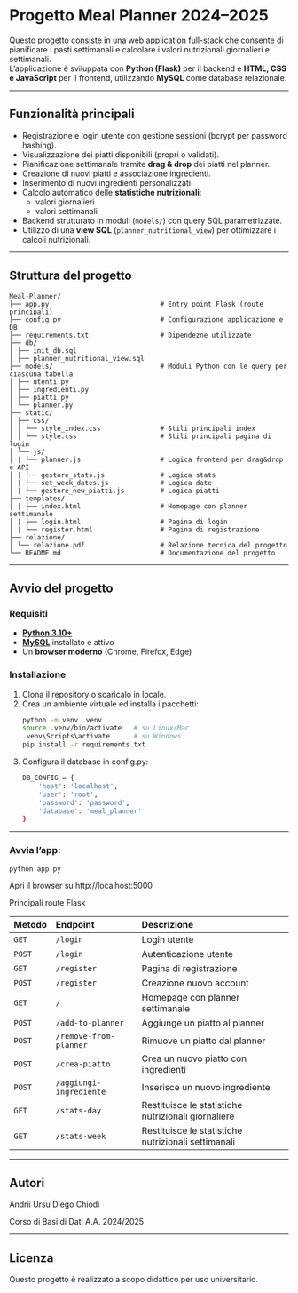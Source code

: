 # Progetto Meal Planner 2024–2025

Questo progetto consiste in una web application full-stack che consente di pianificare i pasti settimanali e calcolare i valori nutrizionali giornalieri e settimanali.  
L’applicazione è sviluppata con **Python (Flask)** per il backend e **HTML, CSS e JavaScript** per il frontend, utilizzando **MySQL** come database relazionale.

---

## Funzionalità principali

- Registrazione e login utente con gestione sessioni (bcrypt per password hashing).
- Visualizzazione dei piatti disponibili (propri o validati).
- Pianificazione settimanale tramite **drag & drop** dei piatti nel planner.
- Creazione di nuovi piatti e associazione ingredienti.
- Inserimento di nuovi ingredienti personalizzati.
- Calcolo automatico delle **statistiche nutrizionali**:
  - valori giornalieri
  - valori settimanali
- Backend strutturato in moduli (`models/`) con query SQL parametrizzate.
- Utilizzo di una **view SQL** (`planner_nutritional_view`) per ottimizzare i calcoli nutrizionali.

---

## Struttura del progetto

    Meal-Planner/
    ├── app.py                            # Entry point Flask (route principali)
    ├── config.py                         # Configurazione applicazione e DB
    ├── requirements.txt                  # Dipendezne utilizzate
    ├── db/
    │ ├── init_db.sql
    │ ├── planner_nutritional_view.sql
    ├── models/                           # Moduli Python con le query per ciascuna tabella
    │ ├── utenti.py
    │ ├── ingredienti.py
    │ ├── piatti.py
    │ └── planner.py
    ├── static/
    │ ├── css/
    │ │ └── style_index.css               # Stili principali index
    │ │ └── style.css                     # Stili principali pagina di login
    │ └── js/
    │ | └── planner.js                    # Logica frontend per drag&drop e API
    │ | └── gestore_stats.js              # Logica stats
    │ | └── set_week_dates.js             # Logica date
    │ | └── gestore_new_piatti.js         # Logica piatti
    ├── templates/
    │ | ├── index.html                    # Homepage con planner settimanale
    │ | ├── login.html                    # Pagina di login
    │ | └── register.html                 # Pagina di registrazione
    ├── relazione/
    │ └── relazione.pdf                   # Relazione tecnica del progetto
    └── README.md                         # Documentazione del progetto

---

## Avvio del progetto

### Requisiti

- **[Python 3.10+](https://www.python.org/)**  
- **[MySQL](https://www.mysql.com/)** installato e attivo  
- Un **browser moderno** (Chrome, Firefox, Edge)

### Installazione

1. Clona il repository o scaricalo in locale.
2. Crea un ambiente virtuale ed installa i pacchetti:
   ```bash
   python -m venv .venv
   source .venv/bin/activate   # su Linux/Mac
   .venv\Scripts\activate      # su Windows
   pip install -r requirements.txt
   
3. Configura il database in config.py:
    ```bash
    DB_CONFIG = {
        'host': 'localhost',
        'user': 'root',
        'password': 'password',
        'database': 'meal_planner'
    }

---

### Avvia l’app:

```bash
python app.py
```
Apri il browser su http://localhost:5000

Principali route Flask

| Metodo | Endpoint                | Descrizione                                         |
| :----- | :---------------------- | :-------------------------------------------------- |
| `GET`  | `/login`                | Login utente                                        |
| `POST` | `/login`                | Autenticazione utente                               |
| `GET`  | `/register`             | Pagina di registrazione                             |
| `POST` | `/register`             | Creazione nuovo account                             |
| `GET`  | `/`                     | Homepage con planner settimanale                    |
| `POST` | `/add-to-planner`       | Aggiunge un piatto al planner                       |
| `POST` | `/remove-from-planner`  | Rimuove un piatto dal planner                       |
| `POST` | `/crea-piatto`          | Crea un nuovo piatto con ingredienti                |
| `POST` | `/aggiungi-ingrediente` | Inserisce un nuovo ingrediente                      |
| `GET`  | `/stats-day`            | Restituisce le statistiche nutrizionali giornaliere |
| `GET`  | `/stats-week`           | Restituisce le statistiche nutrizionali settimanali |


---

## Autori

Andrii Ursu
Diego Chiodi

Corso di Basi di Dati 
A.A. 2024/2025

---
## Licenza
Questo progetto è realizzato a scopo didattico per uso universitario.
